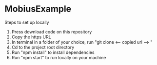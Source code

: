 # MobiusExample

Steps to set up locally

1. Press download code on this repository
2. Copy the https URL
3. In terminal in a folder of your choice, run "git clone <-- copied url --> "
4. Cd to the project root directory
5. Run "npm install" to install dependencies
6. Run "npm start" to run locally on your machine
